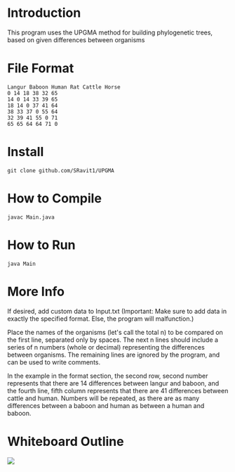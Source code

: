 # Introduction

This program uses the UPGMA method for building phylogenetic trees, based on given differences between organisms

# File Format
```
Langur Baboon Human Rat Cattle Horse
0 14 18 38 32 65
14 0 14 33 39 65
18 14 0 37 41 64
38 33 37 0 55 64
32 39 41 55 0 71
65 65 64 64 71 0
```

# Install
```git clone github.com/SRavit1/UPGMA ```

# How to Compile
```javac Main.java```

# How to Run

```java Main```
# More Info

If desired, add custom data to Input.txt (Important: Make sure to add data in exactly the specified format. Else, the program will malfunction.)

Place the names of the organisms (let's call the total n) to be compared on the first line, separated only by spaces. The next n lines should include a series of n numbers (whole or decimal) representing the differences between organisms. The remaining lines are ignored by the program, and can be used to write comments. 

In the example in the format section, the second row, second number represents that there are 14 differences between langur and baboon, and the fourth line, fifth column represents that there are 41 differences between cattle and human. Numbers will be repeated, as there are as many differences between a baboon and human as between a human and baboon.

# Whiteboard Outline
![](Outline.jpg)
